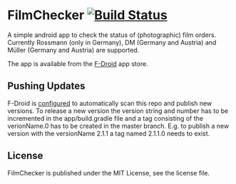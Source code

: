 FilmChecker [![Build Status](https://travis-ci.org/zouroboros/filmchecker.svg?branch=master)](https://travis-ci.org/zouroboros/filmchecker)
===========

A simple android app to check the status of (photographic) film orders. Currently Rossmann (only in Germany), DM (Germany and Austria) and Müller (Germany and Austria) are supported.

The app is available from the [F-Droid](https://f-droid.org/ "F-Droid") app
store.

Pushing Updates
---------------
F-Droid is
[configured](https://gitlab.com/fdroid/fdroiddata/blob/master/metadata/me.murks.filmchecker.txt) to automatically scan this repo and publish new versions.
To release a new version the version string and number has to be incremented in
the app/build.gradle file and a tag consisting of the verionName.0 has to be
created in the master branch. E.g. to publish a new version with the versionName
2.1.1 a tag named 2.1.1.0 needs to exist.

License
-------
FilmChecker is published under the MIT License, see the license file.
